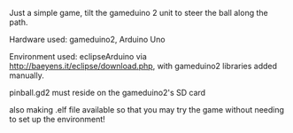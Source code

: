 Just a simple game, tilt the gameduino 2 unit to steer the ball along the path.

Hardware used: gameduino2, Arduino Uno

Environment used: eclipseArduino via http://baeyens.it/eclipse/download.php, with gameduino2 libraries added manually.

pinball.gd2 must reside on the gameduino2's SD card

also making .elf file available so that you may try the game without needing to set up the environment!
